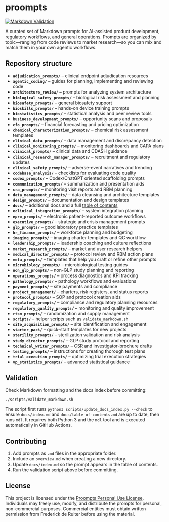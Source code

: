 # proompts

[![Markdown Validation](https://github.com/fderuiter/proompts/actions/workflows/markdown-validation.yml/badge.svg)](https://github.com/fderuiter/proompts/actions/workflows/markdown-validation.yml)

A curated set of Markdown prompts for AI-assisted product development, regulatory workflows, and general operations. Prompts are organized by topic—ranging from code reviews to market research—so you can mix and match them in your own agentic workflows.

## Repository structure

- **`adjudication_prompts/`** – clinical endpoint adjudication resources
- **`agentic_coding/`** – guides for planning, implementing and reviewing code
- **`architecture_review/`** – prompts for analyzing system architecture
- **`biological_safety_prompts/`** – biological risk assessment and planning
- **`biosafety_prompts/`** – general biosafety support
- **`bioskills_prompts/`** – hands-on device training prompts
- **`biostatistics_prompts/`** – statistical analysis and peer review tools
- **`business_development_prompts/`** – opportunity scans and proposals
- **`cfo_prompts/`** – financial forecasting and pricing optimization
- **`chemical_characterization_prompts/`** – chemical risk assessment templates
- **`clinical_data_prompts/`** – data management and discrepancy detection
- **`clinical_monitoring_prompts/`** – monitoring dashboards and CAPA plans
- **`clinical_prompts/`** – clinical data and CDASH guidance
- **`clinical_research_manager_prompts/`** – recruitment and regulatory updates
- **`clinical_safety_prompts/`** – adverse-event narratives and trending
- **`codebase_analysis/`** – checklists for evaluating code quality
- **`codex_prompts/`** – Codex/ChatGPT oriented scaffolding prompts
- **`communication_prompts/`** – summarization and presentation aids
- **`cra_prompts/`** – monitoring visit reports and RBM planning
- **`data_management_prompts/`** – data cleansing and architecture templates
- **`design_prompts/`** – documentation and design templates
- **`docs/`** – additional docs and a full [table of contents](docs/index.md)
- **`eclinical_integration_prompts/`** – system integration planning
- **`epro_prompts/`** – electronic patient-reported outcome workflows
- **`executive_prompts/`** – strategic and crisis management prompts
- **`glp_prompts/`** – good laboratory practice templates
- **`hr_finance_prompts/`** – workforce planning and budgeting
- **`imaging_prompts/`** – imaging charter templates and QC workflow
- **`leadership_prompts/`** – leadership coaching and culture reflections
- **`market_research_prompts/`** – market and user research helpers
- **`medical_director_prompts/`** – protocol review and RBM action plans
- **`meta_prompts/`** – templates that help you craft or refine other prompts
- **`microbiology_prompts/`** – microbiological testing guides
- **`non_glp_prompts/`** – non-GLP study planning and reporting
- **`operations_prompts/`** – process diagnostics and KPI tracking
- **`pathology_prompts/`** – pathology workflows and evaluations
- **`payment_prompts/`** – site payments and compliance
- **`project_management/`** – charters, risk registers, and status reports
- **`protocol_prompts/`** – SOP and protocol creation aids
- **`regulatory_prompts/`** – compliance and regulatory planning resources
- **`regulatory_quality_prompts/`** – monitoring and quality improvement
- **`rtsm_prompts/`** – randomization and supply management
- **`scripts/`** – helper scripts such as `validate_markdown.sh`
- **`site_acquisition_prompts/`** – site identification and engagement
- **`starter_pack/`** – quick-start templates for new projects
- **`sterility_prompts/`** – sterilization validation and risk analysis
- **`study_director_prompts/`** – GLP study protocol and reporting
- **`technical_writer_prompts/`** – CSR and investigator-brochure drafts
- **`testing_prompts/`** – instructions for creating thorough test plans
- **`trial_execution_prompts/`** – optimizing trial execution strategies
- **`vp_statistics_prompts/`** – advanced statistical guidance

## Validation

Check Markdown formatting and the docs index before committing:

```bash
./scripts/validate_markdown.sh
```

The script first runs `python3 scripts/update_docs_index.py --check` to ensure
`docs/index.md` and `docs/table-of-contents.md` are up to date, then runs `mdl`.
It requires both Python 3 and the `mdl` tool and is executed automatically in
GitHub Actions.

## Contributing

1. Add prompts as `.md` files in the appropriate folder.
1. Include an `overview.md` when creating a new directory.
1. Update `docs/index.md` so the prompt appears in the table of contents.
1. Run the validation script above before committing.

## License

This project is licensed under the [Proompts Personal Use License](LICENSE.md).
Individuals may freely use, modify, and distribute the prompts for personal,
non-commercial purposes. Commercial entities must obtain written permission
from Frederick de Ruiter before using the material.
